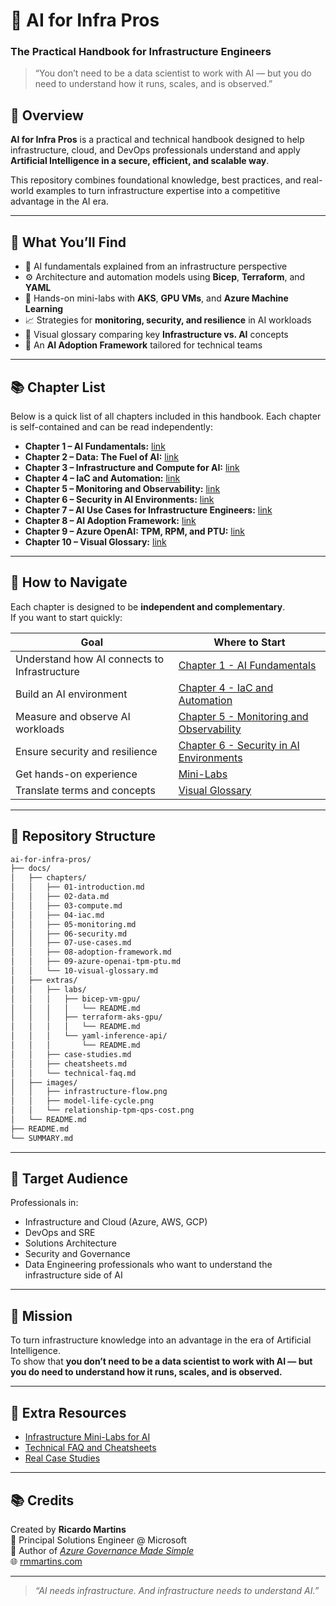 # 🤖 AI for Infra Pros  
### The Practical Handbook for Infrastructure Engineers  

> “You don’t need to be a data scientist to work with AI — but you do need to understand how it runs, scales, and is observed.”


## 🧭 Overview

**AI for Infra Pros** is a practical and technical handbook designed to help infrastructure, cloud, and DevOps professionals understand and apply **Artificial Intelligence in a secure, efficient, and scalable way**.

This repository combines foundational knowledge, best practices, and real-world examples to turn infrastructure expertise into a competitive advantage in the AI era.

---

## 🧩 What You’ll Find

- 🧠 AI fundamentals explained from an infrastructure perspective  
- ⚙️ Architecture and automation models using **Bicep**, **Terraform**, and **YAML**  
- 🧪 Hands-on mini-labs with **AKS**, **GPU VMs**, and **Azure Machine Learning**  
- 📈 Strategies for **monitoring, security, and resilience** in AI workloads  
- 🧰 Visual glossary comparing key **Infrastructure vs. AI** concepts  
- 🧩 An **AI Adoption Framework** tailored for technical teams  

---

## 📚 Chapter List

Below is a quick list of all chapters included in this handbook. Each chapter is self-contained and can be read independently:

- **Chapter 1 – AI Fundamentals:** [link](docs/chapters/01-introduction.md)  
- **Chapter 2 – Data: The Fuel of AI:** [link](docs/chapters/02-data.md)  
- **Chapter 3 – Infrastructure and Compute for AI:** [link](docs/chapters/03-compute.md)  
- **Chapter 4 – IaC and Automation:** [link](docs/chapters/04-iac.md)  
- **Chapter 5 – Monitoring and Observability:** [link](docs/chapters/05-monitoring.md)  
- **Chapter 6 – Security in AI Environments:** [link](docs/chapters/06-security.md)  
- **Chapter 7 – AI Use Cases for Infrastructure Engineers:** [link](docs/chapters/07-use-cases.md)  
- **Chapter 8 – AI Adoption Framework:** [link](docs/chapters/08-adoption-framework.md)  
- **Chapter 9 – Azure OpenAI: TPM, RPM, and PTU:** [link](docs/chapters/09-azure-openai-tpm-ptu.md)  
- **Chapter 10 – Visual Glossary:** [link](docs/chapters/10-visual-glossary.md)

---

## 🚀 How to Navigate

Each chapter is designed to be **independent and complementary**.  
If you want to start quickly:

| Goal | Where to Start |
|-----------|---------------|
| Understand how AI connects to Infrastructure | [Chapter 1 - AI Fundamentals](docs/chapters/01-introduction.md) |
| Build an AI environment | [Chapter 4 - IaC and Automation](docs/chapters/04-iac.md) |
| Measure and observe AI workloads | [Chapter 5 - Monitoring and Observability](docs/chapters/05-monitoring.md) |
| Ensure security and resilience | [Chapter 6 - Security in AI Environments](docs/chapters/06-security.md) |
| Get hands-on experience | [Mini-Labs](docs/extras/labs/) |
| Translate terms and concepts | [Visual Glossary](docs/chapters/10-visual-glossary.md) |
---

## 📂 Repository Structure

```bash
ai-for-infra-pros/
├── docs/
│   ├── chapters/
│   │   ├── 01-introduction.md
│   │   ├── 02-data.md
│   │   ├── 03-compute.md
│   │   ├── 04-iac.md
│   │   ├── 05-monitoring.md
│   │   ├── 06-security.md
│   │   ├── 07-use-cases.md
│   │   ├── 08-adoption-framework.md
│   │   ├── 09-azure-openai-tpm-ptu.md
│   │   └── 10-visual-glossary.md
│   ├── extras/
│   │   ├── labs/
│   │   │   ├── bicep-vm-gpu/
│   │   │   │   └── README.md
│   │   │   ├── terraform-aks-gpu/
│   │   │   │   └── README.md
│   │   │   └── yaml-inference-api/
│   │   │       └── README.md
│   │   ├── case-studies.md
│   │   ├── cheatsheets.md
│   │   └── technical-faq.md
│   ├── images/
│   │   ├── infrastructure-flow.png
│   │   ├── model-life-cycle.png
│   │   └── relationship-tpm-qps-cost.png
│   └── README.md
├── README.md
└── SUMMARY.md
```

---

## 🧩 Target Audience

Professionals in:

- Infrastructure and Cloud (Azure, AWS, GCP)  
- DevOps and SRE  
- Solutions Architecture  
- Security and Governance  
- Data Engineering professionals who want to understand the infrastructure side of AI  

---

## 💬 Mission

To turn infrastructure knowledge into an advantage in the era of Artificial Intelligence.  
To show that **you don’t need to be a data scientist to work with AI — but you do need to understand how it runs, scales, and is observed.**

---

## 🧪 Extra Resources

- [Infrastructure Mini-Labs for AI](docs/extras/labs/)  
- [Technical FAQ and Cheatsheets](docs/extras/technical-faq.md)  
- [Real Case Studies](docs/extras/case-studies.md)

---

## 📚 Credits

Created by **Ricardo Martins**  
📍 Principal Solutions Engineer @ Microsoft  
📖 Author of [*Azure Governance Made Simple*](https://book.azgovernance.com/)  
🌐 [rmmartins.com](https://rmmartins.com)

---

> _“AI needs infrastructure. And infrastructure needs to understand AI.”_
